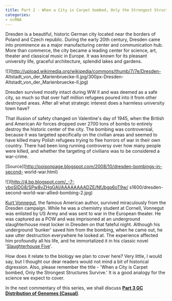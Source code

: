 ```yaml
---
title: Part 2 - When a City is Carpet bombed, Only the Strongest Structures Survive
categories:
- ncRNA
---
```

Dresden is a beautiful, historic German city located near the borders of
Poland and Czech republic. During the early 20th century, Dresden came into
prominence as a major manufacturing center and communication hub. More than
commerce, the city became a leading center for science, art, theater and
classical music in Europe. It was known for its pleasant university life,
graceful architecture, splendid lakes and gardens.
<!--more-->

![](http://upload.wikimedia.org/wikipedia/commons/thumb/7/7e/Dresden-
Altstadt_von_der_Marienbruecke-II.jpg/300px-Dresden-
Altstadt_von_der_Marienbruecke-II.jpg)

Dresden survived mostly intact during WW II and was deemed as a safe city, so
much so that over half million refugees poured into it from other destroyed
areas. After all what strategic interest does a harmless university town have?

That illusion of safety changed on Valentine's day of 1945, when the British
and American Air forces dropped over 2700 tons of bombs to entirely destroy
the historic center of the city. The bombing was controversial, because it was
targeted specifically on the civilian areas and seemed to have killed many
Polish refugees trying to flee horrors of war in their own country. There had
been long running controversy over how many people were killed, and whether
the targeting of civilians was to be considered a war-crime.

[Source](http://poisonpage.blogspot.com/2008/10/dresden-bombings-in-second-
world-war.html)

![](http://4.bp.blogspot.com/_-7-vboSIDG8/SPw8vZHgGAI/AAAAAAAADZE/NfJbgp6oT9w/
s1600/dresden-second-world-war-allied-bombing-2.jpg)

[Kurt Vonnegut](http://en.wikipedia.org/wiki/Kurt_Vonnegut), the famous
American author, survived miraculously from the Dresden campaign. While he was
a chemistry student at Cornell, Vonnegut was enlisted by US Army and was sent
to war in the European theater. He was captured as a POW and was imprisoned at
an underground slaughterhouse meat locker in Dresden on that fateful night.
Although his underground 'bunker' saved him from the bombing, when he came
out, he saw utter destruction everywhere he looked at. The experience affected
him profoundly all his life, and he immortalized it in his classic novel
'[Slaughterhouse Five](http://en.wikipedia.org/wiki/Slaughterhouse-Five)'.

How does it relate to the biology we plan to cover here? Very little, I would
say, but I thought our dear readers would not mind a bit of historical
digression. Also, please remember the title - 'When a City is Carpet bombed,
Only the Strongest Structures Survive.' It is a good analogy for the science
we expect to cover.

In the next commentary of this series, we shall discuss **[Part 3 GC
Distribution of Genomes (Casual)](http://homolog.us/ncRNA/?p=141)**.

